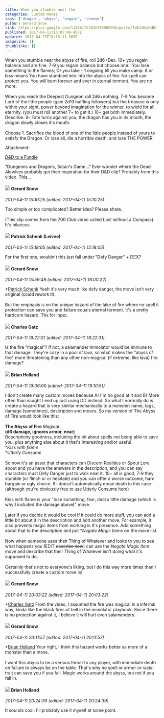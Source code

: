 ```yaml
---
title: When you stumble near the
categories: Custom Moves
tags: ['dragon', 'abyss', 'regain', 'choose']
author: Gerard Snow
link: https://plus.google.com/112861727035740900905/posts/TaE3JKqD4BG
published: 2017-04-11T15:07:49.457Z
updated: 2017-04-13T19:18:11.365Z
imagelink: []
thumblinks: []
---
```


When you stumble near the abyss of fire, roll 2d6+Dex.  10+ you regain balance and are fine.  7-9 you regain balance but choose one:. You lose something to the flames; Or you take  - 1 ongoing till you make camp. 6 or less means You have stumbled into into the abyss of fire.  No spell can protect you.  You will burn forever and ever in eternal torment.  You are no more.  <br /><br />When you reach the Deepest Dungeon roll 2d6+nothing.  7-9 You become Lord of the little people (gain 2d10 halfling followers) but the treasure is only within your sight, power beyond imagination for the winner, to wield for all eternity. (you must roll another 7+ to get it.) 10+ get both immediately.  Describe.  6- Fate turns against you, the dragon has you in its mouth, the dragon slowly closes it&#39;s mouth. <br /><br /> Choose 1.  Sacrifice the blood of one of the little people instead of yours to satisfy the Dragon.  Or lose all, die a horrible death, and lose THE POWER﻿


Attachment:

<a href='https://youtu.be/kDJ1UOpxjt4'>D&D to a Fundie</a>


"Dungeons and Dragons, Satan's Game..." Ever wonder where the Dead Alewives probably got their inspiration for their D&D clip? Probably from this video. This...
<div id='comment z12jtd0ojrrntjvwy04chjp5zsy3uzuqb3s'>
  <h4><img src='{{site.baseurl}}//images/avatars/112861727035740900905_photo.jpg'> Gerard Snow</h4>
      <p><cite>2017-04-11 15:10:25 (edited: 2017-04-11 15:10:25)</cite></p>
        <p>Too simple or too complicated?  Better idea?  Please share.  <br /><br />(This clip comes from the 700 Club video called Lost without a Compass).  It&#39;s hilarious.</p>
</div>
        

<div id='comment z12jtd0ojrrntjvwy04chjp5zsy3uzuqb3s'>
  <h4><img src='{{site.baseurl}}//images/avatars/117601525779363207299_photo.jpg'> Patrick Schenk (Leivve)</h4>
      <p><cite>2017-04-11 15:18:05 (edited: 2017-04-11 15:18:05)</cite></p>
        <p>For the first one, wouldn&#39;t this just fall under &quot;Defy Danger&quot; + DEX?</p>
</div>
        

<div id='comment z12jtd0ojrrntjvwy04chjp5zsy3uzuqb3s'>
  <h4><img src='{{site.baseurl}}//images/avatars/112861727035740900905_photo.jpg'> Gerard Snow</h4>
      <p><cite>2017-04-11 15:59:48 (edited: 2017-04-11 16:00:22)</cite></p>
        <p><span class="proflinkWrapper"><span class="proflinkPrefix">+</span><a class="proflink" href="https://plus.google.com/117601525779363207299" oid="117601525779363207299">Patrick Schenk</a></span>​ Yeah it&#39;s very much like defy danger, the move isn&#39;t very original (could rework it). <br /><br />But the emphasis is on the unique hazard of the lake of fire where no spell it protection can save you and failure equals eternal torment. It&#39;s a pretty hardcore hazard.  Thx for input.</p>
</div>
        

<div id='comment z12jtd0ojrrntjvwy04chjp5zsy3uzuqb3s'>
  <h4><img src='{{site.baseurl}}//images/avatars/114565208078196505939_photo.jpg'> Charles Gatz</h4>
      <p><cite>2017-04-11 18:22:31 (edited: 2017-04-11 18:22:31)</cite></p>
        <p>Is the fire &quot;magical&quot;? If not, a salamander Immolator would be immune to that damage. They&#39;re cozy in a pool of lava, so what makes the &quot;abyss of fire&quot; more threatening than any other non-magical (if extreme, like lava) fire damage?</p>
</div>
        

<div id='comment z12jtd0ojrrntjvwy04chjp5zsy3uzuqb3s'>
  <h4><img src='{{site.baseurl}}//images/avatars/101824580455031797035_photo.jpg'> Brian Holland</h4>
      <p><cite>2017-04-11 19:06:00 (edited: 2017-04-11 19:10:51)</cite></p>
        <p>I don&#39;t create many custom moves because A) I&#39;m no good at it and B) More often than naught I end up just using DD instead. So what I normally do is create a hazard that is very similar mechanically to a monster: name, tags, damage (sometimes), description and moves. So my version of The Abyss of Fire would look like this:<br /><br /><b>The Abyss of Fire</b> <i>Magical</i><br /><b>(d6 damage, ignores armor, near)</b><br />Descriptiony goodness, including the bit about spells not being able to save you, plus anything else about it that&#39;s interesting and/or useful.<br />*<i>Kiss with flame</i><br />*<i>Utterly Consume</i><br /><br />So now it&#39;s an asset that characters can Discern Realities or Spout Lore about and you have the answers in the description, and you can say characters must Defy Danger just to walk near it. 10+ all is good, 7-9 they stumble (or flinch or or hesitate) and you can offer a worse outcome, hard bargain or ugly choice. 6- doesn&#39;t automatically mean death in this case (although you&#39;re obviously free to use Utterly Consume here)<br /><br />Kiss with flame is your &quot;lose something, fear, deal a little damage (which is why I included the damage above)&quot; move.<br /><br />Later if you decide it would be cool if it could do more stuff, you can add a little bit about it in the description and add another move. For example, it also prevents magic items from working in it&#39;s presence. Add something about that to the description and put *<i>Negate Magic Items</i> on the move list.<br /><br />Now when someone uses their Thing of Whatever and looks to you to see what happens you (EDIT <del>describe how</del>) can use the <i>Negate Magic Item</i> move and describe that their Thing of Whatever isn&#39;t doing what it&#39;s supposed to do.<br /><br />Certainly that&#39;s not to everyone&#39;s liking, but I do this way more times than I successfully create a custom move lol.</p>
</div>
        

<div id='comment z12jtd0ojrrntjvwy04chjp5zsy3uzuqb3s'>
  <h4><img src='{{site.baseurl}}//images/avatars/112861727035740900905_photo.jpg'> Gerard Snow</h4>
      <p><cite>2017-04-11 20:03:22 (edited: 2017-04-11 20:03:22)</cite></p>
        <p><span class="proflinkWrapper"><span class="proflinkPrefix">+</span><a class="proflink" href="https://plus.google.com/114565208078196505939" oid="114565208078196505939">Charles Gatz</a></span> From the video, I assumed the fire was magical in a infernal way, kinda like the black fires of hell in the immolator playbook.  Since there is no protection against it, I believe it will hurt even salamanders.</p>
</div>
        

<div id='comment z12jtd0ojrrntjvwy04chjp5zsy3uzuqb3s'>
  <h4><img src='{{site.baseurl}}//images/avatars/112861727035740900905_photo.jpg'> Gerard Snow</h4>
      <p><cite>2017-04-11 20:11:57 (edited: 2017-04-11 20:11:57)</cite></p>
        <p><span class="proflinkWrapper"><span class="proflinkPrefix">+</span><a class="proflink" href="https://plus.google.com/101824580455031797035" oid="101824580455031797035">Brian Holland</a></span> Your right, I think this hazard works better as more of a monster than a move. <br /><br /> I want this abyss to be a serious threat to any player, with immediate death on failure to always be on the table.  That&#39;s why no spell or armor or racial trait can save you if you fall.  Magic works around the abyss, but not if you fall in.</p>
</div>
        

<div id='comment z12jtd0ojrrntjvwy04chjp5zsy3uzuqb3s'>
  <h4><img src='{{site.baseurl}}//images/avatars/101824580455031797035_photo.jpg'> Brian Holland</h4>
      <p><cite>2017-04-11 20:24:39 (edited: 2017-04-11 20:24:39)</cite></p>
        <p>It sounds cool. I&#39;ll probably use it myself at some point.</p>
</div>
        